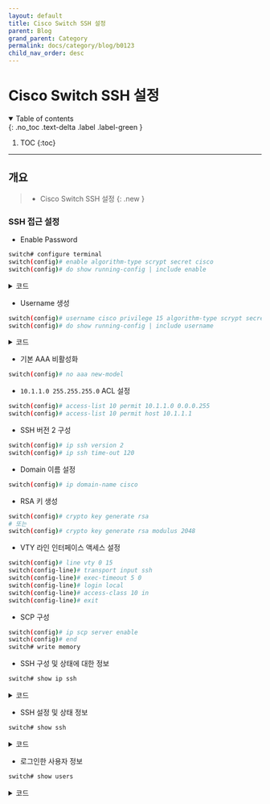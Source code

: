 ```yaml
---
layout: default
title: Cisco Switch SSH 설정
parent: Blog
grand_parent: Category
permalink: docs/category/blog/b0123
child_nav_order: desc
---
```


# Cisco Switch SSH 설정

<details open markdown="block">
  <summary>
    Table of contents
  </summary>
  {: .no_toc .text-delta .label .label-green }
  
1. TOC
{:toc}

</details>

---

## 개요

> - Cisco Switch SSH 설정
{: .new }

### SSH 접근 설정

- Enable Password

```bash
switch# configure terminal
switch(config)# enable algorithm-type scrypt secret cisco
switch(config)# do show running-config | include enable
```

<details markdown="block">
  <summary>
    코드
  </summary>
  {: .text-delta .label .label-green }
  
```bash
enable secret 9 $9$MK.hUo10dZ//0Y$63eq6rKJ/3K2DgFRQTIpbzVduZ/Jr813OWhO/5j3yG6
```

</details>

- Username 생성

```bash
switch(config)# username cisco privilege 15 algorithm-type scrypt secret cisco
switch(config)# do show running-config | include username
```

<details markdown="block">
  <summary>
    코드
  </summary>
  {: .text-delta .label .label-green }
  
```bash
username cisco privilege 15 secret 9 $9$rnEll/AtEUx/k5$NRf6xUYo9EOOL8d4PWF.AZV.aX4Giba6jPv7deW.hzA
```

</details>

- 기본 AAA 비활성화

```bash
switch(config)# no aaa new-model
```

- `10.1.1.0 255.255.255.0` ACL 설정

```bash
switch(config)# access-list 10 permit 10.1.1.0 0.0.0.255
switch(config)# access-list 10 permit host 10.1.1.1
```

- SSH 버전 2 구성

```bash
switch(config)# ip ssh version 2
switch(config)# ip ssh time-out 120
```

- Domain 이름 설정

```bash
switch(config)# ip domain-name cisco
```

- RSA 키 생성

```bash
switch(config)# crypto key generate rsa
# 또는
switch(config)# crypto key generate rsa modulus 2048 
```

- VTY 라인 인터페이스 액세스 설정

```bash
switch(config)# line vty 0 15
switch(config-line)# transport input ssh
switch(config-line)# exec-timeout 5 0
switch(config-line)# login local
switch(config-line)# access-class 10 in
switch(config-line)# exit
```

- SCP 구성

```bash
switch(config)# ip scp server enable
switch(config)# end
switch# write memory
```

- SSH 구성 및 상태에 대한 정보

```bash
switch# show ip ssh
```

<details markdown="block">
  <summary>
    코드
  </summary>
  {: .text-delta .label .label-green }
  
```bash
SSH Enabled - version 2.0
Authentication methods:publickey,keyboard-interactive,password
Encryption Algorithms:aes128-ctr,aes192-ctr,aes256-ctr,aes128-cbc,3des-cbc,aes192-cbc,aes256-cbc
MAC Algorithms:hmac-sha1,hmac-sha1-96
Authentication timeout: 120 secs; Authentication retries: 3
Minimum expected Diffie Hellman key size : 1024 bits
IOS Keys in SECSH format(ssh-rsa, base64 encoded):
ssh-rsa AAAAB3NzaC1yc2EAAAADAQABAAAAgQC48RiW3BUP6/Qevsx+LHI5gyn9E1VG14xeP7w8Ecnv
irXvme6rlKOpLa7ei8AkmzEQntFC0qRQzLzDIN8wQXQ2CcL0kg0HYtuB4Dux0UCal5YJpP1rrEffgzaO
ucQfE5ym9mgfGYVRt11mB1aA5fQQDPqOUJO4F4QmDt4wjp5bVQ==
```

</details>

- SSH 설정 및 상태 정보

```bash
switch# show ssh
```

<details markdown="block">
  <summary>
    코드
  </summary>
  {: .text-delta .label .label-green }
  
```bash
Connection Version Mode Encryption  Hmac         State                 Username
1          2.0     IN   aes128-ctr  hmac-sha1    Session started       cisco
1          2.0     OUT  aes128-ctr  hmac-sha1    Session started       cisco
%No SSHv1 server connections running.
```

</details>

- 로그인한 사용자 정보

```bash
switch# show users
```

<details markdown="block">
  <summary>
    코드
  </summary>
  {: .text-delta .label .label-green }
  
```bash
    Line       User       Host(s)              Idle       Location
   0 con 0                idle                 00:06:50   
*  2 vty 1     mailplug   idle                 00:00:00 10.1.1.1

  Interface    User               Mode         Idle     Peer Address

```

</details>
